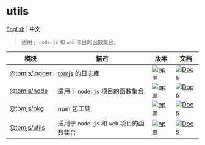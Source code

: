 # utils

[English](./README.md) | **中文**

> 适用于 `node.js` 和 `web` 项目的函数集合。

| 模块 | 描述 | 版本 | 文档 |
| --- | --- | --- | --- |
| [@tomjs/logger](./packages/logger) | [tomjs](https://github.com/tomjs) 的日志库 | [![npm](https://img.shields.io/npm/v/@tomjs/logger)](https://www.npmjs.com/package/@tomjs/logger) | [![Docs](https://img.shields.io/badge/API-unpkg-orange)](https://www.unpkg.com/browse/@tomjs/logger/dist/index.d.ts) |
| [@tomjs/node](./packages/node-utils) | 适用于 `node.js` 项目的函数集合 | [![npm](https://img.shields.io/npm/v/@tomjs/node)](https://www.npmjs.com/package/@tomjs/node) | [![Docs](https://img.shields.io/badge/API-unpkg-orange)](https://www.unpkg.com/browse/@tomjs/node/dist/index.d.ts) |
| [@tomjs/pkg](./packages/pkg) | npm 包工具 | [![npm](https://img.shields.io/npm/v/@tomjs/pkg)](https://www.npmjs.com/package/@tomjs/pkg) | [![Docs](https://img.shields.io/badge/API-unpkg-orange)](https://www.unpkg.com/browse/@tomjs/pkg/dist/index.d.ts) |
| [@tomjs/utils](./packages/utils) | 适用于 `node.js` 和 `web` 项目的函数集合 | [![npm](https://img.shields.io/npm/v/@tomjs/utils)](https://www.npmjs.com/package/@tomjs/utils) | [![Docs](https://img.shields.io/badge/API-unpkg-orange)](https://www.unpkg.com/browse/@tomjs/utils/dist/index.d.ts) |

